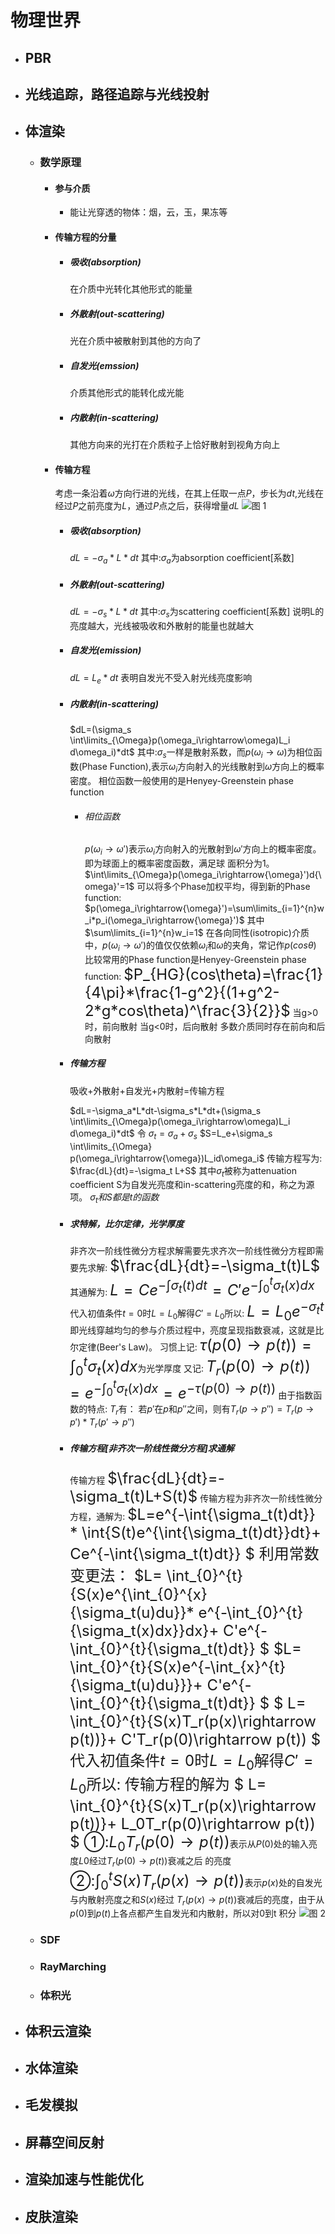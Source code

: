 # 物理世界
+ ## PBR
+ ## 光线追踪，路径追踪与光线投射
+ ## 体渲染
  + ### 数学原理
    + #### 参与介质
      + 能让光穿透的物体：烟，云，玉，果冻等
    + #### 传输方程的分量
      + ##### 吸收(absorption)
        在介质中光转化其他形式的能量
      + ##### 外散射(out-scattering)
        光在介质中被散射到其他的方向了
      + ##### 自发光(emssion)
        介质其他形式的能转化成光能
      + ##### 内散射(in-scattering)
        其他方向来的光打在介质粒子上恰好散射到视角方向上
    + #### 传输方程
      考虑一条沿着$\omega$方向行进的光线，在其上任取一点$P$，步长为$dt$,光线在经过$P$之前亮度为$L$，通过$P$点之后，获得增量$dL$
      ![图 1](Image/5.3Texture/RayMarching.jpg)
      + ##### 吸收(absorption)
        $dL=-\sigma_a*L*dt$
        其中:$\sigma_a$为absorption coefficient[系数]
      + ##### 外散射(out-scattering)
        $dL=-\sigma_s*L*dt$
        其中:$\sigma_s$为scattering coefficient[系数]
        说明L的亮度越大，光线被吸收和外散射的能量也就越大
      + ##### 自发光(emission)
        $dL=L_e*dt$
        表明自发光不受入射光线亮度影响
      + ##### 内散射(in-scattering)
        
        $dL=(\sigma_s \int\limits_{\Omega}p(\omega_i\rightarrow\omega)L_i d\omega_i)*dt$
        其中:$\sigma_s$一样是散射系数，而$p(\omega_i\rightarrow\omega)$为相位函数(Phase Function),表示$\omega_i$方向射入的光线散射到$\omega$方向上的概率密度。
        相位函数一般使用的是Henyey-Greenstein phase function
        + ###### 相位函数
          $p(\omega_i\rightarrow{\omega}')$表示$\omega_i$方向射入的光散射到${\omega}'$方向上的概率密度。即为球面上的概率密度函数，满足球
          面积分为1。
          $\int\limits_{\Omega}p(\omega_i\rightarrow{\omega}')d{\omega}'=1$
          可以将多个Phase加权平均，得到新的Phase function:
          $p(\omega_i\rightarrow{\omega}')=\sum\limits_{i=1}^{n}w_i*p_i(\omega_i\rightarrow{\omega}')$
          其中$\sum\limits_{i=1}^{n}w_i=1$
          在各向同性(isotropic)介质中，$p(\omega_i\rightarrow{\omega}')$的值仅仅依赖$\omega_i$和$\omega$的夹角，常记作$p(cos\theta)$
          比较常用的Phase function是Henyey-Greenstein phase function:
          <font size=5>$P_{HG}(cos\theta)=\frac{1}{4\pi}*\frac{1-g^2}{(1+g^2-2*g*cos\theta)^\frac{3}{2}}$</font>
          当g>0时，前向散射
          当g<0时，后向散射
          多数介质同时存在前向和后向散射
      + ##### 传输方程
        吸收+外散射+自发光+内散射=传输方程

        $dL=-\sigma_a*L*dt-\sigma_s*L*dt+(\sigma_s \int\limits_{\Omega}p(\omega_i\rightarrow\omega)L_i d\omega_i)*dt$
        令
        $\sigma_t=\sigma_a+\sigma_s$
        $S=L_e+\sigma_s \int\limits_{\Omega} p(\omega_i\rightarrow{\omega})L_id\omega_i$
        传输方程写为:
        $\frac{dL}{dt}=-\sigma_t L+S$
        其中$\sigma_t$被称为attenuation coefficient
        S为自发光亮度和in-scattering亮度的和，称之为源项。
        $\sigma_t和S都是t的函数$
      + ##### 求特解，比尔定律，光学厚度
        非齐次一阶线性微分方程求解需要先求齐次一阶线性微分方程即需要先求解:
        <font size=5>$\frac{dL}{dt}=-\sigma_t(t)L$</font>
        其通解为:
        <font size=5>$L=Ce^{-\int{\sigma_t(t)dt}}=C'e^{-\int_{0}^{t}\sigma_t(x)dx}$</font>
        代入初值条件$t=0$时$L=L_0$解得$C'=L_0$所以:
        <font size=5>$L=L_0e^{-\sigma_tt}$</font>
        即光线穿越均匀的参与介质过程中，亮度呈现指数衰减，这就是比尔定律(Beer's Law)。
        习惯上记:
        <font size=5>$\tau(p(0)\rightarrow p(t))=\int_{0}^{t}\sigma_t(x)dx$</font>为光学厚度
        又记:
        <font size=5>$T_r(p(0)\rightarrow p(t))=e^{-\int_{0}^{t}\sigma_t(x)dx}=e^{-\tau(p(0)\rightarrow p(t))}$</font>
        由于指数函数的特点:
        $T_r$有：
        若$p'$在$p$和$p''$之间，则有$T_r(p\rightarrow p'')=T_r(p\rightarrow p')*T_r(p'\rightarrow p'')$
      + ##### 传输方程[非齐次一阶线性微分方程]求通解
        传输方程
        <font size=5>$\frac{dL}{dt}=-\sigma_t(t)L+S(t)$</font>
        传输方程为非齐次一阶线性微分方程，通解为:
        <font size=5>
        $L=e^{-\int{\sigma_t(t)dt}} *
        \int{S(t)e^{\int{\sigma_t(t)dt}}dt}+
        Ce^{-\int{\sigma_t(t)dt}}
        $
        利用常数变更法：
        $L=
        \int_{0}^{t}{S(x)e^{\int_{0}^{x}{\sigma_t(u)du}}*
        e^{-\int_{0}^{t}{\sigma_t(x)dx}}dx}+
        C'e^{-\int_{0}^{t}{\sigma_t(t)dt}}
        $
        $L=
        \int_{0}^{t}{S(x)e^{-\int_{x}^{t}{\sigma_t(u)du}}}+
        C'e^{-\int_{0}^{t}{\sigma_t(t)dt}}
        $
        $
        L=
        \int_{0}^{t}{S(x)T_r(p(x)\rightarrow p(t))}+
        C'T_r(p(0)\rightarrow p(t))
        $
        代入初值条件$t=0$时$L=L_0$解得$C'=L_0$所以:
        传输方程的解为
        $
        L=
        \int_{0}^{t}{S(x)T_r(p(x)\rightarrow p(t))}+
        L_0T_r(p(0)\rightarrow p(t))
        $
        </font>
        <font size=5>①:$L_0T_r(p(0)\rightarrow p(t))$</font>表示从$P(0)$处的输入亮度$L0$经过$T_r(p(0)\rightarrow p(t))$衰减之后
        的亮度
        <font size=5>②:$\int_{0}^{t}{S(x)T_r(p(x)\rightarrow p(t))}$</font>表示$p(x)$处的自发光与内散射亮度之和$S(x)$经过
        $T_r(p(x)\rightarrow p(t))$衰减后的亮度，由于从$p(0)$到$p(t)$上各点都产生自发光和内散射，所以对0到t
        积分
        ![图 2](Image/5.3Texture/RayMarching1.jpg)
  + ### SDF
  + ### RayMarching
  + ### 体积光
+ ## 体积云渲染
+ ## 水体渲染
+ ## 毛发模拟
+ ## 屏幕空间反射
+ ## 渲染加速与性能优化
+ ## 皮肤渲染